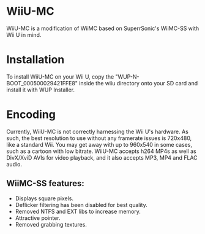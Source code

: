 # WiiU-MC

WiiU-MC is a modification of WiiMC based on SuperrSonic's WiiMC-SS with Wii U in mind. 

# Installation

To install WiiU-MC on your Wii U, copy the "WUP-N-BOOT_000500029421FFE8" inside the wiiu directory onto your SD card and install it with WUP Installer.

# Encoding

Currently, WiiU-MC is not correctly harnessing the Wii U's hardware. As such, the best resolution to use without any framerate issues is 720x480, like a standard Wii. You may get away with up to 960x540 in some cases, such as a cartoon with low bitrate. WiiU-MC accepts h264 MP4s as well as DivX/XviD AVIs for video playback, and it also accepts MP3, MP4 and FLAC audio.

## WiiMC-SS features:
- Displays square pixels.
- Deflicker filtering has been disabled for best quality.
- Removed NTFS and EXT libs to increase memory.
- Attractive pointer.
- Removed grabbing textures.
